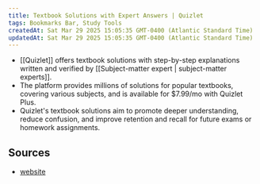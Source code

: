 ```yaml
---
title: Textbook Solutions with Expert Answers | Quizlet
tags: Bookmarks Bar, Study Tools
createdAt: Sat Mar 29 2025 15:05:35 GMT-0400 (Atlantic Standard Time)
updatedAt: Sat Mar 29 2025 15:05:35 GMT-0400 (Atlantic Standard Time)
---
```



- [[Quizlet]] offers textbook solutions with step-by-step explanations written and verified by [[Subject-matter expert | subject-matter experts]].
- The platform provides millions of solutions for popular textbooks, covering various subjects, and is available for $7.99/mo with Quizlet Plus.
- Quizlet's textbook solutions aim to promote deeper understanding, reduce confusion, and improve retention and recall for future exams or homework assignments.


## Sources
- [website](http://www.slader.com/textbook/9781133419570-single-variable-calculus-early-transcendentals-7th-edition/308/exercises/15/#)
